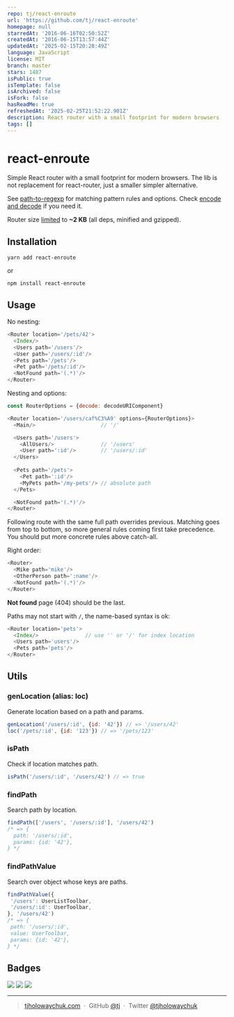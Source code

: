 ```yaml
---
repo: tj/react-enroute
url: 'https://github.com/tj/react-enroute'
homepage: null
starredAt: '2016-06-16T02:50:52Z'
createdAt: '2016-06-15T13:57:44Z'
updatedAt: '2025-02-15T20:28:49Z'
language: JavaScript
license: MIT
branch: master
stars: 1487
isPublic: true
isTemplate: false
isArchived: false
isFork: false
hasReadMe: true
refreshedAt: '2025-02-25T21:52:22.901Z'
description: React router with a small footprint for modern browsers
tags: []
---
```


# react-enroute

Simple React router with a small footprint for modern browsers. The lib is not
replacement for react-router, just a smaller simpler alternative.

See [path-to-regexp](https://github.com/pillarjs/path-to-regexp#usage)
for matching pattern rules and options. Check
[encode and decode](https://github.com/pillarjs/path-to-regexp#match)
if you need it.

Router size [limited](https://github.com/ai/size-limit) to **~2 KB**
(all deps, minified and gzipped).

## Installation

```console
yarn add react-enroute
```

or

```console
npm install react-enroute
```

## Usage

No nesting:

```js
<Router location='/pets/42'>
  <Index/>
  <Users path='/users'/>
  <User path='/users/:id'/>
  <Pets path='/pets'/>
  <Pet path='/pets/:id'/>
  <NotFound path='(.*)'/>
</Router>
```

Nesting and options:

```js
const RouterOptions = {decode: decodeURIComponent}

<Router location='/users/caf%C3%A9' options={RouterOptions}>
  <Main/>                     // '/'

  <Users path='/users'>
    <AllUsers/>               // '/users'
    <User path=':id'/>        // '/users/:id'
  </Users>
    
  <Pets path='/pets'>
    <Pet path=':id'/>
    <MyPets path='/my-pets'/> // absolute path
  </Pets>

  <NotFound path='(.*)'/>
</Router>
```

Following route with the same full path overrides previous. Matching goes
from top to bottom, so more general rules coming first take precedence. You
should put more concrete rules above catch-all.

Right order:

```js
<Router>
  <Mike path='mike'/>
  <OtherPerson path=':name'/>
  <NotFound path='(.*)'/>
</Router>
```

**Not found** page (404) should be the last.

Paths may not start with `/`, the name-based syntax is ok:

```js
<Router location='pets'>
  <Index/>               // use '' or '/' for index location
  <Users path='users'/>
  <Pets path='pets'/>
</Router>
```

## Utils

### genLocation (alias: loc)

Generate location based on a path and params.

```js
genLocation('/users/:id', {id: '42'}) // => '/users/42'
loc('/pets/:id', {id: '123'}) // => '/pets/123'
```

### isPath

Check if location matches path.

```js
isPath('/users/:id', '/users/42') // => true
```

### findPath

Search path by location.

```js
findPath(['/users', '/users/:id'], '/users/42')
/* => {
  path: '/users/:id',
  params: {id: '42'},
} */
```

### findPathValue

Search over object whose keys are paths.

```js
findPathValue({
 '/users': UserListToolbar,
 '/users/:id': UserToolbar,
}, '/users/42')
/* => {
 path: '/users/:id',
 value: UserToolbar,
 params: {id: '42'},
} */
```

## Badges

![](https://img.shields.io/badge/license-MIT-blue.svg)
![](https://img.shields.io/badge/status-stable-green.svg)
[![](http://apex.sh/images/badge.svg)](https://apex.sh/ping/)

---

> [tjholowaychuk.com](http://tjholowaychuk.com) &nbsp;&middot;&nbsp;
> GitHub [@tj](https://github.com/tj) &nbsp;&middot;&nbsp;
> Twitter [@tjholowaychuk](https://twitter.com/tjholowaychuk)
